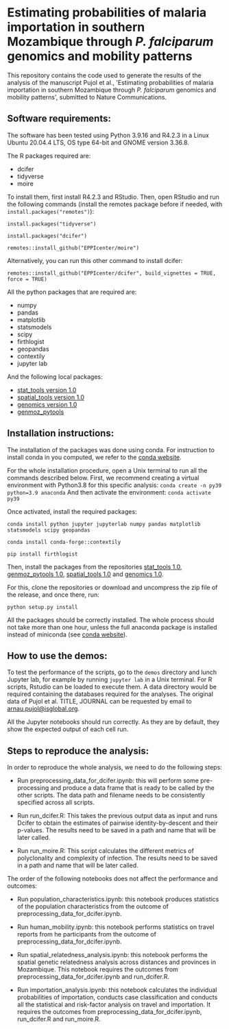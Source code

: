 
# Estimating probabilities of malaria importation in southern Mozambique through *P. falciparum* genomics and mobility patterns

This repository contains the code used to generate the results of the analysis
of the manuscript Pujol et al., 'Estimating probabilities of malaria importation in southern Mozambique through *P. falciparum* genomics and mobility patterns', submitted to Nature Communications.

Software requirements:
----------------------
The software has been tested using Python 3.9.16 and R4.2.3 in a Linux Ubuntu 20.04.4 LTS,
OS type 64-bit and GNOME version 3.36.8.

The R packages required are: 
- dcifer
- tidyverse
- moire

To install them, first install R4.2.3 and RStudio. Then, open RStudio and run the following commands (install the remotes package before if needed, with `install.packages("remotes")`): 

`install.packages("tidyverse")`

`install.packages("dcifer")`

`remotes::install_github("EPPIcenter/moire")`

Alternatively, you can run this other command to install dcifer: 

`remotes::install_github("EPPIcenter/dcifer", build_vignettes = TRUE, force = TRUE)`

All the python packages that are required are:
- numpy
- pandas
- matplotlib
- statsmodels
- scipy
- firthlogist
- geopandas
- contextily
- jupyter lab

And the following local packages:
- [stat_tools version 1.0](https://github.com/arnaupujol/stat_tools)
- [spatial_tools version 1.0](https://github.com/arnaupujol/spatial_tools)
- [genomics version 1.0](https://github.com/arnaupujol/genomics)
- [genmoz_pytools](URL)


Installation instructions:
--------------------------
The installation of the packages was done using conda. For instruction to
install conda in you computed, we refer to the
[conda website](https://docs.conda.io/projects/conda/en/latest/user-guide/install/index.html).

For the whole installation procedure, open a Unix terminal to run all the
commands described below.
First, we recommend creating a virtual environment with Python3.8
for this specific analysis:
`conda create -n py39 python=3.9 anaconda`
And then activate the environment:
`conda activate py39`

Once activated, install the required packages:

`conda install python jupyter jupyterlab numpy pandas matplotlib statsmodels scipy geopandas`

`conda install conda-forge::contextily`

`pip install firthlogist`

Then, install the packages from the repositories [stat_tools 1.0](https://github.com/arnaupujol/stat_tools), 
[genmoz_pytools 1.0](https://github.com/arnaupujol/genmoz_pytools), [spatial_tools 1.0](https://github.com/arnaupujol/spatial_tools) and [genomics 1.0](https://github.com/arnaupujol/genomics).

For this, clone the repositories or download and uncompress the zip file of the release, 
and once there, run:

`python setup.py install`

All the packages should be correctly installed. The whole process should not
take more than one hour, unless the full anaconda package is installed instead
of miniconda (see [conda website](https://docs.conda.io/projects/conda/en/latest/user-guide/install/index.html)).

How to use the demos:
----------------------------

To test the performance of the scripts, go to the `demos` directory and lunch
Jupyter lab, for example by running `jupyter lab` in a Unix terminal. For R scripts, Rstudio can be loaded to 
execute them. A data directory would be required containing the databases required for the analyses. 
The original data of Pujol et al. TITLE, JOURNAL can be requested 
by email to arnau.pujol@isglobal.org. 

All the Jupyter notebooks should run correctly. As they are by default, they
show the expected output of each cell run. 

Steps to reproduce the analysis:
---------------------------------

In order to reproduce the whole analysis, we need to do the following steps: 

- Run preprocessing_data_for_dcifer.ipynb: this will perform some pre-processing and produce a data frame that is ready to be called by the other scripts. The data path and filename needs to be consistently specified across all scripts. 

- Run run_dcifer.R: This takes the previous output data as input and runs Dcifer to obtain the estimates of pairwise identity-by-descent and their p-values. The results need to be saved in a path and name that will be later called. 

- Run run_moire.R: This script calculates the different metrics of polyclonality and complexity of infection. The results need to be saved in a path and name that will be later called. 

The order of the following notebooks does not affect the performance and outcomes: 

- Run population_characteristics.ipynb: this notebook produces statistics of the population characteristics from the outcome of preprocessing_data_for_dcifer.ipynb. 

- Run human_mobility.ipynb: this notebook performs statistics on travel reports from he participants from the outcome of preprocessing_data_for_dcifer.ipynb. 

- Run spatial_relatedness_analysis.ipynb: this notebook performs the spatial genetic relatedness analysis across distances and provinces in Mozambique. This notebook requires the outcomes from preprocessing_data_for_dcifer.ipynb and run_dcifer.R.

- Run importation_analysis.ipynb: this notebook calculates the individual probabilities of importation, conducts case classification and conducts all the statistical and risk-factor analysis on travel and importation. It requires the outcomes from preprocessing_data_for_dcifer.ipynb, run_dcifer.R and run_moire.R.



